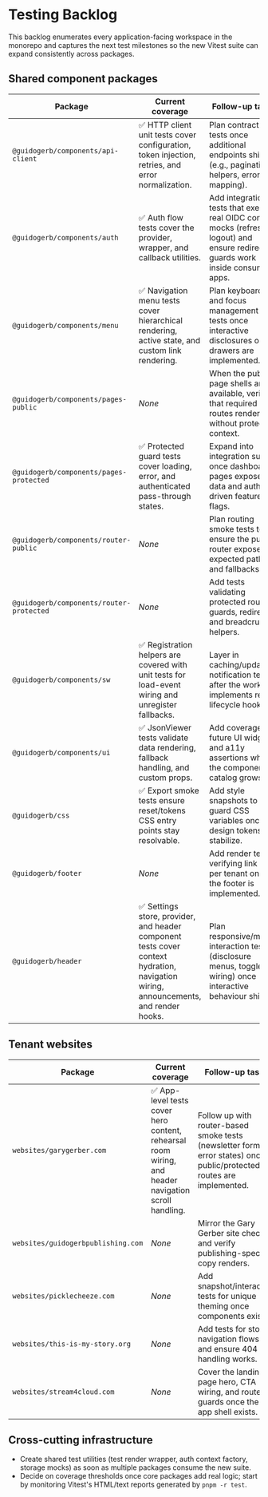 # Testing Backlog

This backlog enumerates every application-facing workspace in the monorepo and captures the next test milestones so the new Vitest suite can expand consistently across packages.

## Shared component packages

| Package | Current coverage | Follow-up tasks |
| --- | --- | --- |
| `@guidogerb/components/api-client` | ✅ HTTP client unit tests cover configuration, token injection, retries, and error normalization. | Plan contract tests once additional endpoints ship (e.g., pagination helpers, error mapping). |
| `@guidogerb/components/auth` | ✅ Auth flow tests cover the provider, wrapper, and callback utilities. | Add integration tests that exercise real OIDC context mocks (refresh, logout) and ensure redirect guards work inside consuming apps. |
| `@guidogerb/components/menu` | ✅ Navigation menu tests cover hierarchical rendering, active state, and custom link rendering. | Plan keyboard and focus management tests once interactive disclosures or drawers are implemented. |
| `@guidogerb/components/pages-public` | _None_ | When the public page shells are available, verify that required routes render without protected context. |
| `@guidogerb/components/pages-protected` | ✅ Protected guard tests cover loading, error, and authenticated pass-through states. | Expand into integration suites once dashboard pages expose real data and auth-driven feature flags. |
| `@guidogerb/components/router-public` | _None_ | Plan routing smoke tests to ensure the public router exposes expected paths and fallbacks. |
| `@guidogerb/components/router-protected` | _None_ | Add tests validating protected route guards, redirects, and breadcrumb helpers. |
| `@guidogerb/components/sw` | ✅ Registration helpers are covered with unit tests for load-event wiring and unregister fallbacks. | Layer in caching/update notification tests after the worker implements real lifecycle hooks. |
| `@guidogerb/components/ui` | ✅ JsonViewer tests validate data rendering, fallback handling, and custom props. | Add coverage for future UI widgets and a11y assertions when the component catalog grows. |
| `@guidogerb/css` | ✅ Export smoke tests ensure reset/tokens CSS entry points stay resolvable. | Add style snapshots to guard CSS variables once the design tokens stabilize. |
| `@guidogerb/footer` | _None_ | Add render tests verifying link sets per tenant once the footer is implemented. |
| `@guidogerb/header` | ✅ Settings store, provider, and header component tests cover context hydration, navigation wiring, announcements, and render hooks. | Plan responsive/mobile interaction tests (disclosure menus, toggle wiring) once interactive behaviour ships. |

## Tenant websites

| Package | Current coverage | Follow-up tasks |
| --- | --- | --- |
| `websites/garygerber.com` | ✅ App-level tests cover hero content, rehearsal room wiring, and header navigation scroll handling. | Follow up with router-based smoke tests (newsletter form, error states) once public/protected routes are implemented. |
| `websites/guidogerbpublishing.com` | _None_ | Mirror the Gary Gerber site checks and verify publishing-specific copy renders. |
| `websites/picklecheeze.com` | _None_ | Add snapshot/interaction tests for unique theming once components exist. |
| `websites/this-is-my-story.org` | _None_ | Add tests for story navigation flows and ensure 404 handling works. |
| `websites/stream4cloud.com` | _None_ | Cover the landing page hero, CTA wiring, and route guards once the app shell exists. |

## Cross-cutting infrastructure

- Create shared test utilities (test render wrapper, auth context factory, storage mocks) as soon as multiple packages consume the new suite.
- Decide on coverage thresholds once core packages add real logic; start by monitoring Vitest's HTML/text reports generated by `pnpm -r test`.
